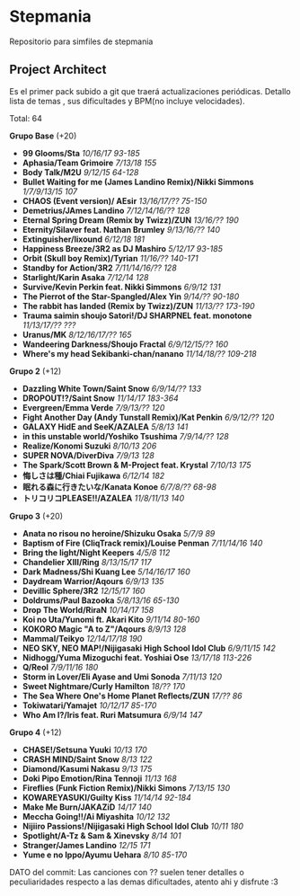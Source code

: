 # Stepmania
Repositorio para simfiles de stepmania

## Project Architect

Es el primer pack subido a git que traerá actualizaciones periódicas. Detallo lista de temas , sus  dificultades y BPM(no incluye velocidades).

Total: 64

**Grupo Base** (+20)

* **99 Glooms/Sta**    _10/16/17    93-185_
* **Aphasia/Team Grimoire**    _7/13/18   155_
* **Body Talk/M2U**    _9/12/15   64-128_
* **Bullet Waiting for me (James Landino Remix)/Nikki Simmons**    _1/7/9/13/15   107_
* **CHAOS (Event version)/ AEsir**   _13/16/17/??   75-150_
* **Demetrius/JAmes Landino**    _7/12/14/16/??   128_
* **Eternal Spring Dream (Remix by Twizz)/ZUN**    _13/16/??    190_
* **Eternity/Silaver feat. Nathan Brumley**    _9/13/16/??    140_
* **Extinguisher/lixound**   _6/12/18   181_
* **Happiness Breeze/3R2 as DJ Mashiro**   _5/12/17   93-185_
* **Orbit (Skull boy Remix)/Tyrian**   _11/16/??    140-171_
* **Standby for Action/3R2**   _7/11/14/16/??   128_
* **Starlight/Karin Asaka**    _7/12/14   128_
* **Survive/Kevin Perkin feat. Nikki Simmons**   _6/9/12    131_
* **The Pierrot of the Star-Spangled/Alex Yin**   _9/14/??   90-180_
* **The rabbit has landed (Remix by Twizz)/ZUN**   _11/13/??    173-190_
* **Trauma saimin shoujo Satori!/DJ SHARPNEL feat. monotone**    _11/13/17/??   ???_
* **Uranus/MK**    _8/12/16/17/??   165_
* **Wandeering Darkness/Shoujo Fractal**   _6/9/12/15/??    160_
* **Where's my head Sekibanki-chan/nanano**    _11/14/18/??   109-218_

**Grupo 2** (+12)

* **Dazzling White Town/Saint Snow**    _6/9/14/??    133_
* **DROPOUT!?/Saint Snow**    _11/14/17    183-364_
* **Evergreen/Emma Verde**    _7/9/13/??    120_
* **Fight Another Day (Andy Tunstall Remix)/Kat Penkin**    _6/9/12/??    120_
* **GALAXY  HidE and SeeK/AZALEA**    _5/8/13    141_
* **in this unstable world/Yoshiko Tsushima**    _7/9/14/??    128_
* **Realize/Konomi Suzuki**    _8/10/13    206_
* **SUPER NOVA/DiverDiva**    _7/9/13    128_
* **The Spark/Scott Brown & M-Project feat. Krystal**    _7/10/13    175_
* **悔しさは種/Chiai Fujikawa**    _6/12/14    182_
* **眠れる森に行きたいな/Kanata Konoe**    _6/7/8/??    68-98_
* **トリコリコPLEASE!!/AZALEA**    _11/8/11/13    140_

**Grupo 3** (+20)

* **Anata no risou no heroine/Shizuku Osaka**   _5/7/9    89_
* **Baptism of Fire (CliqTrack remix)/Louise Penman**   _7/11/14/16   140_
* **Bring the light/Night Keepers**   _4/5/8    112_
* **Chandelier XIII/Ring**    _8/13/15/17    117_
* **Dark Madness/Shi Kuang Lee**    _5/14/16/17   160_
* **Daydream Warrior/Aqours**   _6/9/13   135_
* **Devillic Sphere/3R2**   _12/15/17   160_
* **Doldrums/Paul Bazooka**   _5/8/13/16    65-130_
* **Drop The World/RiraN**    _10/14/17   158_
* **Koi no Uta/Yunomi ft. Akari Kito**    _9/11/14    80-160_
* **KOKORO Magic "A to Z"/Aqours**    _8/9/13   128_
* **Mammal/Teikyo**   _12/14/17/18    190_
* **NEO SKY, NEO MAP!/Nijigasaki High School Idol Club**    _6/9/11/15    142_
* **Nidhogg/Yuma Mizoguchi feat. Yoshiai Ose**    _13/17/18   113-226_
* **Q/Reol**    _7/9/11/16    180_
* **Storm in Lover/Eli Ayase and Umi Sonoda**   _7/11/13    120_
* **Sweet Nightmare/Curly Hamilton**    _18/??    170_
* **The Sea Where One's Home Planet Reflects/ZUN**    _17/??    86_
* **Tokiwatari/Yamajet**    _10/12/17   85-170_
* **Who Am I?/Iris feat. Ruri Matsumura**   _6/9/14   147_

**Grupo 4** (+12)

* **CHASE!/Setsuna Yuuki**   _10/13    170_
* **CRASH MIND/Saint Snow**   _8/13    122_
* **Diamond/Kasumi Nakasu**   _9/13    175_
* **Doki Pipo Emotion/Rina Tennoji**   _11/13    168_
* **Fireflies (Funk Fiction Remix)/Nikki Simons**   _7/13/15    130_
* **KOWAREYASUKI/Guilty Kiss**   _11/14/14    92-184_
* **Make Me Burn/JAKAZiD**   _14/17    140_
* **Meccha Going!!/Ai Miyashita**   _10/12    132_
* **Nijiiro Passions!/Nijigasaki High School Idol Club**   _10/11    180_
* **Spotlight/A-Tz & Sam & Xinevsky**   _8/14    101_
* **Stranger/James Landino**   _12/15    171_
* **Yume e no Ippo/Ayumu Uehara**   _8/10    85-170_


DATO del commit: Las canciones con ?? suelen tener detalles o peculiaridades respecto a las demas dificultades, atento ahi y disfrute :3
